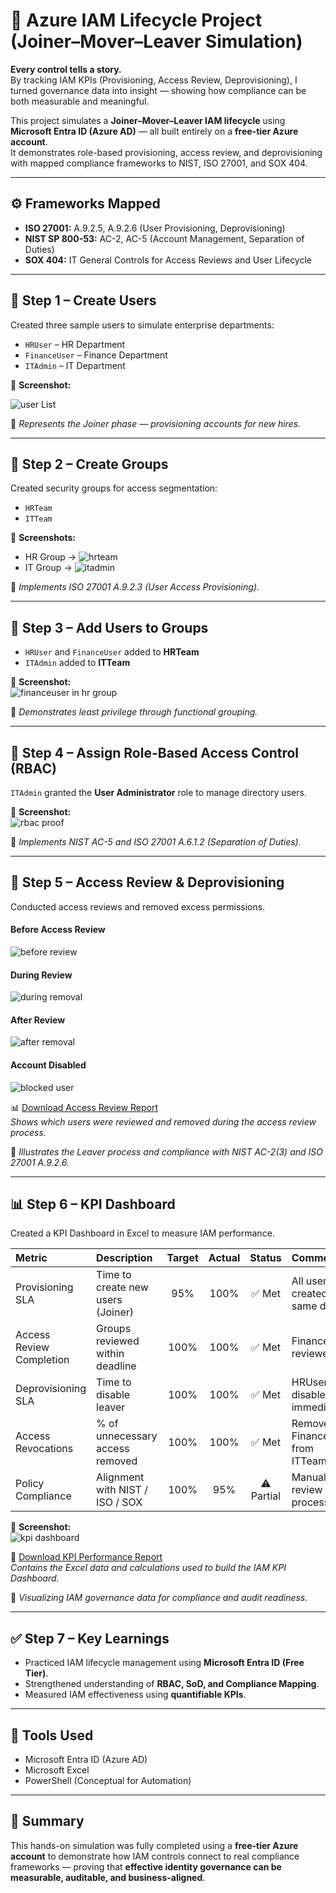 # 🧩 Azure IAM Lifecycle Project (Joiner–Mover–Leaver Simulation)

**Every control tells a story.**  
By tracking IAM KPIs (Provisioning, Access Review, Deprovisioning), I turned governance data into insight — showing how compliance can be both measurable and meaningful.  

This project simulates a **Joiner–Mover–Leaver IAM lifecycle** using **Microsoft Entra ID (Azure AD)** — all built entirely on a **free-tier Azure account**.  
It demonstrates role-based provisioning, access review, and deprovisioning with mapped compliance frameworks to NIST, ISO 27001, and SOX 404.

---

## ⚙️ Frameworks Mapped
- **ISO 27001:** A.9.2.5, A.9.2.6 (User Provisioning, Deprovisioning)  
- **NIST SP 800-53:** AC-2, AC-5 (Account Management, Separation of Duties)  
- **SOX 404:** IT General Controls for Access Reviews and User Lifecycle  

---

## 🧩 Step 1 – Create Users
Created three sample users to simulate enterprise departments:  
- `HRUser` – HR Department  
- `FinanceUser` – Finance Department  
- `ITAdmin` – IT Department  

📸 **Screenshot:**  


![user List](Assets/assets/user_list.png)

📝 *Represents the Joiner phase — provisioning accounts for new hires.*

---

## 🧩 Step 2 – Create Groups
Created security groups for access segmentation:  
- `HRTeam`  
- `ITTeam`  

📸 **Screenshots:**  
- HR Group → ![hrteam](Assets/assets/hr_team.png)  
- IT Group → ![itadmin](Assets/assets/it_admin.png)

📝 *Implements ISO 27001 A.9.2.3 (User Access Provisioning).*

---

## 🧩 Step 3 – Add Users to Groups
- `HRUser` and `FinanceUser` added to **HRTeam**  
- `ITAdmin` added to **ITTeam**  

📸 **Screenshot:**  
![financeuser in hr group](Assets/assets/financeuser_in_hruser_group.png)

📝 *Demonstrates least privilege through functional grouping.*

---

## 🧩 Step 4 – Assign Role-Based Access Control (RBAC)
`ITAdmin` granted the **User Administrator** role to manage directory users.  

📸 **Screenshot:**  
![rbac proof](Assets/assets/proof_of_role_based_provisioning.png)

📝 *Implements NIST AC-5 and ISO 27001 A.6.1.2 (Separation of Duties).*

---

## 🧩 Step 5 – Access Review & Deprovisioning
Conducted access reviews and removed excess permissions.

#### Before Access Review  
![before review](Assets/assets/step6_before_removal_of_financeuser.png)

#### During Review  
![during removal](Assets/assets/removal_of_financeuser.png)

#### After Review  
![after removal](Assets/assets/post_removal_of_financeuser.png)

#### Account Disabled  
![blocked user](Assets/assets/block_users.png)

📊 [Download Access Review Report](Assets/assets/access_review_report.xlsx)  
*Shows which users were reviewed and removed during the access review process.*

📝 *Illustrates the Leaver process and compliance with NIST AC-2(3) and ISO 27001 A.9.2.6.*

---

## 📊 Step 6 – KPI Dashboard
Created a KPI Dashboard in Excel to measure IAM performance.  

| Metric | Description | Target | Actual | Status | Comment |
|:--|:--|:--:|:--:|:--:|:--|
| Provisioning SLA | Time to create new users (Joiner) | 95% | 100% | ✅ Met | All users created same day |
| Access Review Completion | Groups reviewed within deadline | 100% | 100% | ✅ Met | FinanceUser reviewed |
| Deprovisioning SLA | Time to disable leaver | 100% | 100% | ✅ Met | HRUser disabled immediately |
| Access Revocations | % of unnecessary access removed | 100% | 100% | ✅ Met | Removed FinanceUser from ITTeam |
| Policy Compliance | Alignment with NIST / ISO / SOX | 100% | 95% | ⚠️ Partial | Manual review process |

📸 **Screenshot:**  
![kpi dashboard](Assets/assets/iam_access_kpi_dashboard.png)

📁 [Download KPI Performance Report](Assets/assets/kpi_performance_report.xlsx)  
*Contains the Excel data and calculations used to build the IAM KPI Dashboard.*

📝 *Visualizing IAM governance data for compliance and audit readiness.*

---

## ✅ Step 7 – Key Learnings
- Practiced IAM lifecycle management using **Microsoft Entra ID (Free Tier)**.  
- Strengthened understanding of **RBAC, SoD, and Compliance Mapping**.  
- Measured IAM effectiveness using **quantifiable KPIs**.  

---

## 🧰 Tools Used
- Microsoft Entra ID (Azure AD)  
- Microsoft Excel  
- PowerShell (Conceptual for Automation)  

---

## 🏁 Summary
This hands-on simulation was fully completed using a **free-tier Azure account** to demonstrate how IAM controls connect to real compliance frameworks — proving that **effective identity governance can be measurable, auditable, and business-aligned**.
